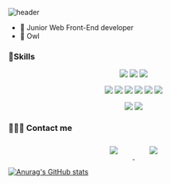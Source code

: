 ![header](https://capsule-render.vercel.app/api?type=waving&color=timeGradient&height=200&section=header&text=H0zzae&fontSize=50&fontColor=ffffff&fontAlign=70)

- 👶 Junior Web Front-End developer
- 🦉 Owl


### 🤖Skills

<p align="center">
<img src="https://img.shields.io/badge/Python-3766AB?style=flat-square&logo=Python&logoColor=white"/>
<img src="https://img.shields.io/badge/C++-00599C?style=flat-square&logo=C%2B%2B&logoColor=white"/>
<img src="https://img.shields.io/badge/JAVA-007396?style=flat-square&logo=Java&logoColor=white"/>
</p>
<p align="center">
<img src="https://img.shields.io/badge/Javascript-ffb13b?style=flat-square&logo=javascript&logoColor=white"/>
<img src="https://img.shields.io/badge/HTML-E34F26?style=flat-square&logo=html5&logoColor=white"/>
<img src="https://img.shields.io/badge/CSS-1572B6?style=flat-square&logo=css3&logoColor=white"/>
<img src="https://img.shields.io/badge/Vue-4FC08D?style=flat-square&logo=Vue.js&logoColor=white"/>
<img src="https://img.shields.io/badge/React-61DAFB?style=flat-square&logo=react&logoColor=white"/>
<img src="https://shields.io/badge/TypeScript-3178C6?logo=TypeScript&logoColor=FFF&style=flat-square"/>
</p>
<p align= "center">
<img src="https://img.shields.io/badge/Django-092E20?style=flat-square&logo=Django&logoColor=white"/>
<img src="https://img.shields.io/badge/Mysql-E6B91E?style=flat-square&logo=MySql&logoColor=white"/>
</p>


### 🙋🏻‍♀️ Contact me

<div align="center">
    <a href="mailto:gjcofla1220@gmail.com">
        <img 
            src="https://img.shields.io/badge/Gmail-D14836?style=for-the-badge&logo=gmail&logoColor=white&link=https://instagram.com/zzh_remi/"
            style="height: auto; margin-left: 20px; margin-right: 20px; padding: 10px;"/>
    </a>
    <a href="https://instagram.com/zzh_remi">
        <img 
            src="https://img.shields.io/badge/Instagram-E4405F?style=for-the-badge&logo=instagram&logoColor=white&link=https://instagram.com/zzh_remi/"
            style="height: auto; margin-left: 20px; margin-right: 20px; padding: 10px;"/>
    </a>
    
</div>


[![Anurag's GitHub stats](https://github-readme-stats.vercel.app/api?username=h0zzae)](https://github.com/anuraghazra/github-readme-stats)
